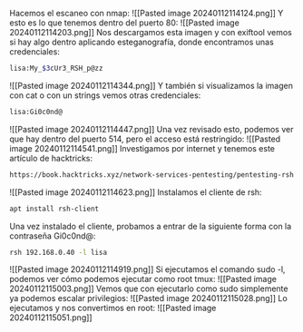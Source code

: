 Hacemos el escaneo con nmap:
![[Pasted image 20240112114124.png]]
Y esto es lo que tenemos dentro del puerto 80:
![[Pasted image 20240112114203.png]]
Nos descargamos esta imagen y con exiftool vemos si hay algo dentro aplicando esteganografía, donde encontramos unas credenciales:
```bash
lisa:My_$3cUr3_RSH_p@zz
```
![[Pasted image 20240112114344.png]]
Y también si visualizamos la imagen con cat o con un strings vemos otras credenciales:
```bash
lisa:Gi0c0nd@
```
![[Pasted image 20240112114447.png]]
Una vez revisado esto, podemos ver que hay dentro del puerto 514, pero el acceso está restringido:
![[Pasted image 20240112114541.png]]
Investigamos por internet y tenemos este artículo de hacktricks:
```bash
https://book.hacktricks.xyz/network-services-pentesting/pentesting-rsh
```
![[Pasted image 20240112114623.png]]
Instalamos el cliente de rsh:
```bash
apt install rsh-client
```
Una vez instalado el cliente, probamos a entrar de la siguiente forma con la contraseña Gi0c0nd@:
```bash
rsh 192.168.0.40 -l lisa
```
![[Pasted image 20240112114919.png]]
Si ejecutamos el comando sudo -l, podemos ver cómo podemos ejecutar como root tmux:
![[Pasted image 20240112115003.png]]
Vemos que con ejecutarlo como sudo simplemente ya podemos escalar privilegios:
![[Pasted image 20240112115028.png]]
Lo ejecutamos y nos convertimos en root:
![[Pasted image 20240112115051.png]]
